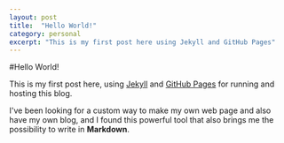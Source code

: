 ```yaml
---
layout: post
title:  "Hello World!"
category: personal
excerpt: "This is my first post here using Jekyll and GitHub Pages"
---
```

#Hello World!

This is my first post here, using [Jekyll](http://jekyllrb.com "Transform your plain text into static websites and blogs.") and [GitHub Pages](https://pages.github.com "Websites for you and your projects.") for running and hosting this blog.

I've been looking for a custom way to make my own web page and also have my own blog, and I found this powerful tool that also brings me the possibility to write in **Markdown**.
